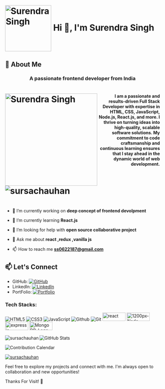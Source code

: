 # <img src="https://github.com/SursaChauhan/Bed-bath-and-beyond/assets/132122228/c643a26c-caf9-427b-9093-67b4ebdc714c" alt="Surendra Singh" width="150" align="center"/> Hi 👋, I'm Surendra Singh

## 🚀 About Me

<h3 align="center">A passionate frontend developer from India</h3>

# <p align="left"> <img src="https://github.com/SursaChauhan/Bed-bath-and-beyond/assets/132122228/833a13b5-6e76-4d73-90bf-35e8e0e8b62f" alt="Surendra Singh" width="300" align="left" /><h4 align="right">I am a passionate and results-driven Full Stack Developer with expertise in HTML, CSS, JavaScript, Node.js, React.js, and more. I thrive on turning ideas into high-quality, scalable software solutions. My commitment to code craftsmanship and continuous learning ensures that I stay ahead in the dynamic world of web development.</h4></p>


# <p align="left"> <img src="https://komarev.com/ghpvc/?username=sursachauhan&label=Profile%20views&color=0e75b6&style=flat" alt="sursachauhan" /> </p>

#
- 🔭 I’m currently working on **deep concept of frontend devolpment**

- 🌱 I’m currently learning **React.js**

- 🤝 I’m looking for help with **open source collaborative project**

- 💬 Ask me about **react ,redux ,vanilla js**

- 📫 How to reach me **ss0622187@gmail.com**

## 📫 Let's Connect

- GitHub: [![GitHub](https://img.shields.io/badge/GitHub-SursaChauhan-181717?style=flat&logo=github&logoColor=white)](https://github.com/SursaChauhan)
- LinkedIn: [![LinkedIn](https://img.shields.io/badge/LinkedIn-Surendra_Schauhan-0077B5?style=flat&logo=linkedin&logoColor=white)](https://www.linkedin.com/in/surendra-schauhan/)
- PortFolio: [![Portfolio](https://img.shields.io/badge/Portfolio-SursaChauhan.github.io-9cf?style=flat&logo=github&logoColor=white)](https://SursaChauhan.github.io)



<h3 align="left">Tech Stacks:</h3>
<p align="left">
  
  ![HTML5](https://img.shields.io/badge/html5%20-%23E34F26.svg?&style=for-the-badge&logo=html5&logoColor=white)
  ![CSS3](https://img.shields.io/badge/css3%20-%231572B6.svg?&style=for-the-badge&logo=css3&logoColor=white)
![JavaScript](https://img.shields.io/badge/JavaScript-F7DF1E?style=for-the-badge&logo=javascript&logoColor=black)
![Github](https://img.shields.io/badge/github%20-%23121011.svg?&style=for-the-badge&logo=github&logoColor=white&color=283238)
![Git](https://img.shields.io/badge/git%20-%23F05033.svg?&style=for-the-badge&logo=git&logoColor=white&Color=c95410)
<img src="https://github.com/SursaChauhan/E-Shop/assets/132122228/98e33de7-b92a-41ab-b378-7d14710c29ae" alt="react" width="75" height="27">
<img src="https://github.com/SursaChauhan/E-Shop/assets/132122228/69d62e14-dae7-4b47-8c04-fbf53864d30e" alt="1200px-Node js_logo svg" width="75" height="27">
<img src="https://github.com/SursaChauhan/E-Shop/assets/132122228/eec9377c-ec15-4abd-bb74-3d2788150a63" alt="expressja" width="75" height="27">
<img src="https://github.com/SursaChauhan/E-Shop/assets/132122228/6454e64b-4287-4f1e-8fa3-23c977949c68" alt="MongoDB_Logo svg" width="75" height="27">


 </p>
 
<p><img align="left" src="https://github-readme-stats.vercel.app/api/top-langs?username=sursachauhan&show_icons=true&locale=en&layout=compact" alt="sursachauhan" /></p>

![GitHub Stats](https://github-readme-stats.vercel.app/api?username=SursaChauhan&show_icons=true&count_private=true&hide=contribs,prs&theme=radical)

![Contribution Calendar](https://github-readme-streak-stats.herokuapp.com/?user=SursaChauhan&theme=radical)


<p align="left"> <a href="https://github.com/ryo-ma/github-profile-trophy"><img src="https://github-profile-trophy.vercel.app/?username=sursachauhan" alt="sursachauhan" /></a> </p>

Feel free to explore my projects and connect with me. I'm always open to collaboration and new opportunities!

Thanks For Visit! 🚀

